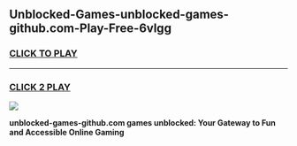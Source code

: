 
## Unblocked-Games-unblocked-games-github.com-Play-Free-6vlgg
<h3>
<a href="https://premium76.site?title=unblocked-games-github.com&ref=21A">CLICK TO PLAY</a></h3>
<hr>

<h3>
<a href="https://premium76.site?title=unblocked-games-github.com&ref=21A">CLICK 2 PLAY</a>
  
</h3>

<a href="https://premium76.site?title=unblocked-games-github.com&ref=21A"><img src="https://clearcache.store/games.png"></a>


**unblocked-games-github.com games unblocked: Your Gateway to Fun and Accessible Online Gaming**
